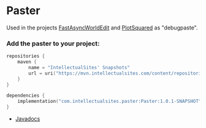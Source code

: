 # Paster

Used in the projects [FastAsyncWorldEdit](https://github.com/IntellectualSites/FastAsyncWorldEdit) and [PlotSquared](https://github.com/IntellectualSites/PlotSquared) as "debugpaste".

### Add the paster to your project:

```kotlin
repositories {
    maven {
        name = "IntellectualSites' Snapshots"
        url = uri("https://mvn.intellectualsites.com/content/repositories/snapshots/")
    }
}

dependencies {
    implementation("com.intellectualsites.paster:Paster:1.0.1-SNAPSHOT")
}
```

- [Javadocs](https://ci.athion.net/job/Paster/javadoc/)